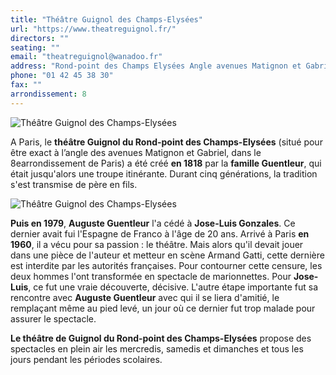 ```yaml
---
title: "Théâtre Guignol des Champs-Elysées"
url: "https://www.theatreguignol.fr/"
directors: ""
seating: ""
email: "theatreguignol@wanadoo.fr"
address: "Rond-point des Champs Elysées Angle avenues Matignon et Gabriel"
phone: "01 42 45 38 30"
fax: ""
arrondissement: 8
---
```


![Théâtre Guignol des Champs-Elysées](../images/8eme/theatre-guignol-des-champs-elysees/theatre-guignol-des-champs-elysees-1.jpg)

A Paris, le **théâtre Guignol du Rond-point des Champs-Elysées** (situé pour être exact à l’angle des avenues Matignon et Gabriel, dans le 8earrondissement de Paris) a été créé **en 1818** par la **famille Guentleur**, qui était jusqu'alors une troupe itinérante. Durant cinq générations, la tradition s'est transmise de père en fils.

![Théâtre Guignol des Champs-Elysées](../images/8eme/theatre-guignol-des-champs-elysees/theatre-guignol-des-champs-elysees-1.jpg)

**Puis en 1979**, **Auguste Guentleur** l'a cédé à **Jose-Luis Gonzales**. Ce dernier avait fui l'Espagne de Franco à l'âge de 20 ans. Arrivé à Paris **en 1960**, il a vécu pour sa passion : le théâtre. Mais alors qu'il devait jouer dans une pièce de l'auteur et metteur en scène Armand Gatti, cette dernière est interdite par les autorités françaises. Pour contourner cette censure, les deux hommes l'ont transformée en spectacle de marionnettes. Pour **Jose-Luis**, ce fut une vraie découverte, décisive. L'autre étape importante fut sa rencontre avec **Auguste Guentleur** avec qui il se liera d'amitié, le remplaçant même au pied levé, un jour où ce dernier fut trop malade pour assurer le spectacle.

**Le théâtre de Guignol du Rond-point des Champs-Elysées** propose des spectacles en plein air les mercredis, samedis et dimanches et tous les jours pendant les périodes scolaires.

